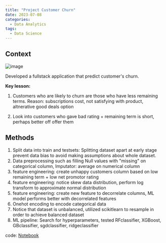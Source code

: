 ```yaml
---
title: "Project Customer Churn"
date: 2023-07-08
categories:
  - Data Analytics
tags:
  - Data Science
---
```


## Context
![image](https://github.com/user-attachments/assets/dcf95087-b820-4b4d-a066-311414e56853)

Developed a fullstack application that predict customer's churn.

**Key lesson:** 
1. Customers who are likely to churn are those who have less remaining terms. Reason: subscriptions cost, not satisfying with product, altnerative good deals option

2. Look into customers who gave bad rating + remaining term is short, perhaps better off offer them

## Methods

1. Split data into train and testsets: Splitting dataset apart at early stage prevent data bias to avoid making assumptions about whole dataset.
2. Data preprocessing such as filling Null values with "missing" on categorical column, Imputator: average on numerical column
3. feature engineering: create unhappy customers column based on low remaining term + low net promotor rating
4. feature engineering: notice skew data distribution, perform log transform to approximate normal distribution
5. feature engineering: create new feature to decorrelate columns, ML model performs better with decorrelated features
6. Onehot encoding to encode categorical data
7. Notice that dataset is unbalanced, utilized scikitlearn to resample in order to achieve balanced dataset
8. ML pipeline: Search for hyperparameters, tested RFclassifier, XGBoost, GBclassifier, sgdclassifier, ridgeclassifier

code: [Notebook](https://github.com/weibb123/CustomerChurn)
